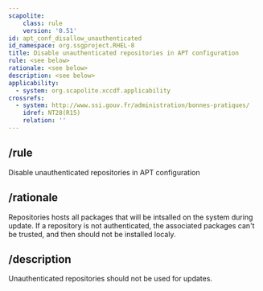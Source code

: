```yaml
---
scapolite:
    class: rule
    version: '0.51'
id: apt_conf_disallow_unauthenticated
id_namespace: org.ssgproject.RHEL-8
title: Disable unauthenticated repositories in APT configuration
rule: <see below>
rationale: <see below>
description: <see below>
applicability:
  - system: org.scapolite.xccdf.applicability
crossrefs:
  - system: http://www.ssi.gouv.fr/administration/bonnes-pratiques/
    idref: NT28(R15)
    relation: ''
---
```



## /rule

Disable unauthenticated repositories in APT configuration

## /rationale

Repositories
hosts all packages that will be intsalled on the system during update.
If a repository is not authenticated, the associated packages can\'t be
trusted, and then should not be installed localy.

## /description

Unauthenticated
repositories should not be used for updates.
